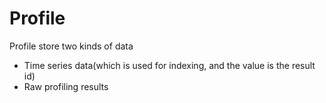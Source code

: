 # Profile

Profile store two kinds of data
- Time series data(which is used for indexing, and the value is the result id)
- Raw profiling results

